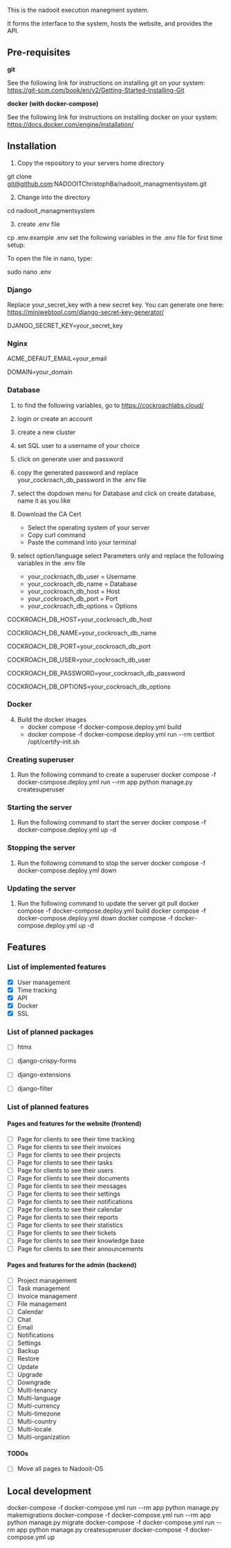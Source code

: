 This is the nadooit execution manegment system.

It forms the interface to the system, hosts the website, and provides the API.

## Pre-requisites
**git**

See the following link for instructions on installing git on your system: https://git-scm.com/book/en/v2/Getting-Started-Installing-Git

**docker (with docker-compose)**

See the following link for instructions on installing docker on your system: https://docs.docker.com/engine/installation/


## Installation
1. Copy the repository to your servers home directory

git clone git@github.com:NADOOITChristophBa/nadooit_managmentsystem.git

2. Change into the directory

cd nadooit_managmentsystem

3. create .env file

cp .env.example .env
set the following variables in the .env file for first time setup:

To open the file in nano, type:

sudo nano .env

### Django
Replace your_secret_key with a new secret key. You can generate one here: https://miniwebtool.com/django-secret-key-generator/

DJANGO_SECRET_KEY=your_secret_key

### Nginx

ACME_DEFAUT_EMAIL=your_email

DOMAIN=your_domain

### Database

1. to find the following variables, go to https://cockroachlabs.cloud/
2. login or create an account
3. create a new cluster
4. set SQL user  to a username of your choice
5. click on generate user and password
6. copy the generated password and replace your_cockroach_db_password in the .env file
7. select the dopdown menu for Database and click on create database, name it as you like
8. Download the CA Cert
    - Select the operating system of your server
    - Copy curl command
    - Paste the command into your terminal

9. select option/language select Parameters only and replace the following variables in the .env file
    - your_cockroach_db_user = Username
    - your_cockroach_db_name = Database
    - your_cockroach_db_host = Host
    - your_cockroach_db_port = Port
    - your_cockroach_db_options = Options

COCKROACH_DB_HOST=your_cockroach_db_host

COCKROACH_DB_NAME=your_cockroach_db_name

COCKROACH_DB_PORT=your_cockroach_db_port

COCKROACH_DB_USER=your_cockroach_db_user

COCKROACH_DB_PASSWORD=your_cockroach_db_password

COCKROACH_DB_OPTIONS=your_cockroach_db_options

### Docker
4. Build the docker images
    - docker compose -f docker-compose.deploy.yml build
    - docker compose -f docker-compose.deploy.yml run --rm certbot /opt/certify-init.sh


### Creating superuser
1. Run the following command to create a superuser
docker compose -f docker-compose.deploy.yml run --rm app python manage.py createsuperuser

### Starting the server
1. Run the following command to start the server
docker compose -f docker-compose.deploy.yml up -d

### Stopping the server
1. Run the following command to stop the server
docker compose -f docker-compose.deploy.yml down

### Updating the server
1. Run the following command to update the server
git pull
docker compose -f docker-compose.deploy.yml build
docker compose -f docker-compose.deploy.yml down
docker compose -f docker-compose.deploy.yml up -d


## Features

### List of implemented features
- [x] User management
- [x] Time tracking
- [x] API
- [x] Docker
- [x] SSL

### List of planned packages
- [ ] htmx
- [ ] django-crispy-forms
- [ ] django-extensions
- [ ] django-filter


### List of planned features
#### Pages and features for the website (frontend)
- [ ] Page for clients to see their time tracking
- [ ] Page for clients to see their invoices
- [ ] Page for clients to see their projects
- [ ] Page for clients to see their tasks
- [ ] Page for clients to see their users
- [ ] Page for clients to see their documents
- [ ] Page for clients to see their messages
- [ ] Page for clients to see their settings
- [ ] Page for clients to see their notifications
- [ ] Page for clients to see their calendar
- [ ] Page for clients to see their reports
- [ ] Page for clients to see their statistics
- [ ] Page for clients to see their tickets
- [ ] Page for clients to see their knowledge base
- [ ] Page for clients to see their announcements

#### Pages and features for the admin (backend)
- [ ] Project management
- [ ] Task management
- [ ] Invoice management
- [ ] File management
- [ ] Calendar
- [ ] Chat
- [ ] Email
- [ ] Notifications
- [ ] Settings
- [ ] Backup
- [ ] Restore
- [ ] Update
- [ ] Upgrade
- [ ] Downgrade
- [ ] Multi-tenancy
- [ ] Multi-language
- [ ] Multi-currency
- [ ] Multi-timezone
- [ ] Multi-country
- [ ] Multi-locale
- [ ] Multi-organization

#### TODOs
- [ ] Move all pages to Nadooit-OS


## Local development
docker-compose -f docker-compose.yml run --rm app python manage.py makemigrations
docker-compose -f docker-compose.yml run --rm app python manage.py migrate
docker-compose -f docker-compose.yml run --rm app python manage.py createsuperuser
docker-compose -f docker-compose.yml up
	